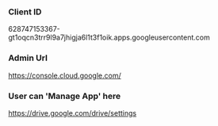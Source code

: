 ### Client ID

628747153367-gt1oqcn3trr9l9a7jhigja6l1t3f1oik.apps.googleusercontent.com

### Admin Url

https://console.cloud.google.com/

### User can 'Manage App' here

https://drive.google.com/drive/settings